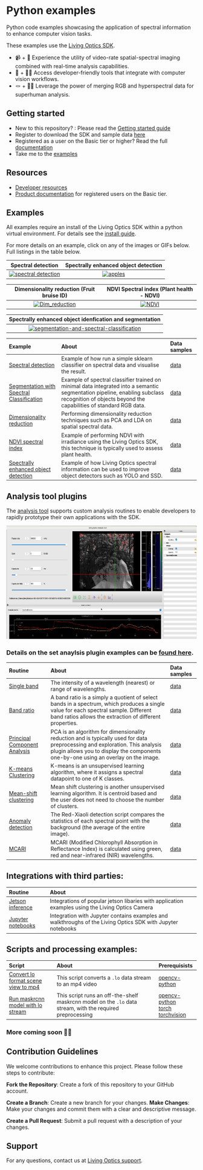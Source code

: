 # Python examples

Python code examples showcasing the application of spectral information to enhance computer vision tasks.

These examples use the [Living Optics SDK](https://www.cloud.livingoptics.com/shared-resources?file=software/lo_sdk-1.6.0-dist.tgz).

- 📹 + 🌈 Experience the utility of video-rate spatial-spectral imaging combined with real-time analysis capabilities.
- 🔧 + 👩‍💻 Access developer-friendly tools that integrate with computer vision workflows.
- 🪢 + 💪🏼 Leverage the power of merging RGB and hyperspectral data for superhuman analysis.

## Getting started

- New to this repository? : Please read the [Getting started guide](https://developer.livingoptics.com/getting-started/)
- Register to download the SDK and sample data [here](https://www.cloud.livingoptics.com/register)
- Registered as a user on the Basic tier or higher? Read the full [documentation](https://docs.livingoptics.com/)
- Take me to the [examples](#examples)

## Resources

- [Developer resources](https://developer.livingoptics.com/)
- [Product documentation](https://docs.livingoptics.com/) for registered users on the Basic tier.

## Examples

All examples require an install of the Living Optics SDK within a python virtual environment. For details see the [install guide](https://cloud.livingoptics.com/shared-resources?file=docs/ebooks/install-sdk.pdf).

For more details on an example, click on any of the images or GIFs below. Full listings in the table below.

Spectral detection | Spectrally enhanced object detection |
:------------: |  :----------: |
[![spectral detection](./applications/spectral-detection/media/liquid-classification.gif)](./applications/spectral-detection/README.md)  | [![apples](./applications/enhanced-object-detection/media/plastic-apple-id.gif)](./applications/enhanced-object-detection/README.md)  |

Dimensionality reduction (Fruit bruise ID) | NDVI Spectral index (Plant health - NDVI) |
:------------: |  :----------: |
[![Dim_reduction](./applications/dimensionality-reduction/media/fruit-bruising.gif)](./applications/dimensionality-reduction/README.md)  | [![NDVI](./applications/NDVI/media/ndvi.gif)](https://github.com/livingoptics/sdk-examples/blob/929cbe85edcf5119eab7632e626b71f86102ab11/src/python/examples/applications/NDVI_from_file.py) |


| Spectrally enhanced object idenfication and segmentation |
| :------------: |
[![segmentation-and-spectral-classification](./applications/media/fruit-recoginition-spectra-apples.gif)](https://github.com/livingoptics/spatial-spectral-ml/tree/main) |

Example | About | Data samples |
:--------------------|:--------------------------------------|:-------|
[Spectral detection](./applications/spectral-detection/README.md) | Example of how run a simple sklearn classifier on spectral data and visualise the result. | [data](https://cloud.livingoptics.com/shared-resources?file=samples/spectral-detection.zip)|
[Segmentation with Spectral Classification](https://github.com/livingoptics/spatial-spectral-ml/tree/main) | Example of spectral classifier trained on minimal data integrated into a semantic segmentation pipeline, enabling subclass recognition of objects beyond the capabilities of standard RGB data. | [data](https://huggingface.co/datasets/LivingOptics/hyperspectral-fruit)|
[Dimensionality reduction](./applications/dimensionality-reduction/README.md) | Performing dimensionality reduction techniques such as PCA and LDA on spatial spectral data. | [data](https://cloud.livingoptics.com/shared-resources?file=samples/bruised-apple.zip)|
[NDVI spectral index](https://github.com/livingoptics/sdk-examples/blob/929cbe85edcf5119eab7632e626b71f86102ab11/src/python/examples/applications/NDVI_from_file.py) | Example of performing NDVI with irradiance using the Living Optics SDK, this technique is typically used to assess plant health. | [data](https://cloud.livingoptics.com/shared-resources?file=samples/NDVI.zip)|
[Spectrally enhanced object detection](./applications/enhanced-object-detection/README.md) | Example of how Living Optics spectral information can be used to improve object detectors such as YOLO and SSD. | [data](https://cloud.livingoptics.com/shared-resources?file=samples/enhanced-object-detection.zip) |

## Analysis tool plugins

The [analysis tool](https://docs.livingoptics.com/sdk/tools/analysis/tool-guide.html) supports custom analysis routines to enable developers to rapidly prototype their own applications with the SDK. 

<p align="center">
  <img width="700" height="300" src="./analysis-plugins/media/analysis-tool.gif">
</p>

### Details on the set anaylsis plugin examples can be [found here](./analysis-plugins/README.md).

Routine | About | Data samples |
:-------------------------|:----------------------|:-------------|
| [Single band](./analysis-plugins/routines/single_band.py)  | The intensity of a wavelength (nearest) or range of wavelengths. | [data](https://cloud.livingoptics.com/shared-resources?file=samples/ndvi.zip) |
| [Band ratio](./analysis-plugins/routines/band_ratio.py)  | A band ratio is a simply a quotient of select bands in a spectrum, which produces a single value for each spectral sample. Different band ratios allows the extraction of different properties. | [data](https://cloud.livingoptics.com/shared-resources?file=samples/bruised-apple.zip) |
| [Principal Component Analysis](./analysis-plugins/routines/pca.py) | PCA is an algorithm for dimensionality reduction and is typically used for data preprocessing and exploration. This analysis plugin allows you to display the components one-by-one using an overlay on the image. | [data](https://cloud.livingoptics.com/shared-resources?file=samples/macbeth.zip) |
| [K-means Clustering](./analysis-plugins/routines/kmeans.py) |  K-means is an unsupervised learning algorithm, where it assigns a spectral datapoint to one of K classes. | [data](https://cloud.livingoptics.com/shared-resources?file=samples/macbeth.zip) | 
| [Mean-shift clustering](./analysis-plugins/routines/mean_shift.py) | Mean shift clustering is another unsupervised learning algorithm. It is centroid based and the user does not need to choose the number of clusters. | [data](https://cloud.livingoptics.com/shared-resources?file=samples/macbeth.zip) |
| [Anomaly detection](./analysis-plugins/routines/rxd.py) | The Red-Xiaoli detection script compares the statistics of each spectral point with the background (the average of the entire image). | [data](https://cloud.livingoptics.com/shared-resources?file=samples/anomaly-detection.zip) | 
| [MCARI](./analysis-plugins/routines/mcari.py) | MCARI (Modified Chlorophyll Absorption in Reflectance Index) is calculated using green, red and near-infrared (NIR) wavelengths. | [data](https://cloud.livingoptics.com/shared-resources?file=samples/tree-with-blossoms.zip) |

## Integrations with third parties:

Routine | About |
:-------------------------|:----------------------|
|[Jetson inference](./integrations/jetson/README.md) | Integrations of popular jetson libaries with application examples using the Living Optics Camera |
[Jupyter notebooks](./integrations/jupyter/README.md) | Integration with Jupyter contains examples and walkthroughs of the Living Optics SDK with Jupyter notebooks |

## Scripts and processing examples:

Script | About | Prerequisists |
:-------------------------|:----------------------|:-----|
|[Convert lo format scene view to mp4](./scripts/lo_to_mp4.py) | This script converts a `.lo` data stream to an mp4 video | [opencv-python](https://pypi.org/project/opencv-python/) |
|[Run maskrcnn model with lo stream](./scripts/lo_with_maskrcnn.py) | This script runs an off-the-shelf maskrcnn model on the `.lo` data stream, with the required preprocessing |  [opencv-python](https://pypi.org/project/opencv-python/) <br> [torch](https://pypi.org/project/torch/) <br> [torchvision](https://pypi.org/project/torchvision/) |

### More coming soon 💪🏼

## Contribution Guidelines
We welcome contributions to enhance this project. Please follow these steps to contribute:

**Fork the Repository**: Create a fork of this repository to your GitHub account.

**Create a Branch**: Create a new branch for your changes.
**Make Changes**: Make your changes and commit them with a clear and descriptive message.

**Create a Pull Request**: Submit a pull request with a description of your changes.

## Support

For any questions, contact us at [Living Optics support](https://www.livingoptics.com/support).